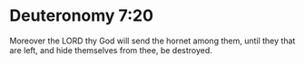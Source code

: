# Deuteronomy 7:20

Moreover the LORD thy God will send the hornet among them, until they that are left, and hide themselves from thee, be destroyed.